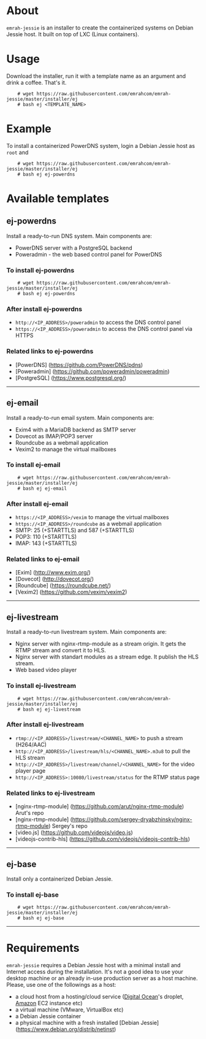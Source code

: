 About
=====
`emrah-jessie` is an installer to create the containerized systems on Debian Jessie host.
It built on top of LXC (Linux containers).

Usage
=====

Download the installer, run it with a template name as an argument and drink a coffee. That's it.
```
	# wget https://raw.githubusercontent.com/emrahcom/emrah-jessie/master/installer/ej
	# bash ej <TEMPLATE_NAME>
```

Example
=======

To install a containerized PowerDNS system, login a Debian Jessie host as `root` and
```
	# wget https://raw.githubusercontent.com/emrahcom/emrah-jessie/master/installer/ej
	# bash ej ej-powerdns
```

Available templates
===================

ej-powerdns
-----------

Install a ready-to-run DNS system. Main components are:
* PowerDNS server with a PostgreSQL backend
* Poweradmin - the web based control panel for PowerDNS

### To install ej-powerdns

```
	# wget https://raw.githubusercontent.com/emrahcom/emrah-jessie/master/installer/ej
	# bash ej ej-powerdns
```

### After install ej-powerdns

* `http://<IP_ADDRESS>/poweradmin` to access the DNS control panel
* `https://<IP_ADDRESS>/poweradmin` to access the DNS control panel via HTTPS

### Related links to ej-powerdns

* [PowerDNS] (https://github.com/PowerDNS/pdns)
* [Poweradmin] (https://github.com/poweradmin/poweradmin)
* [PostgreSQL] (https://www.postgresql.org/)

---

ej-email
--------

Install a ready-to-run email system. Main components are:
* Exim4 with a MariaDB backend as SMTP server
* Dovecot as IMAP/POP3 server
* Roundcube as a webmail application
* Vexim2 to manage the virtual mailboxes

### To install ej-email

```
	# wget https://raw.githubusercontent.com/emrahcom/emrah-jessie/master/installer/ej
	# bash ej ej-email
```

### After install ej-email

* `https://<IP_ADDRESS>/vexim` to manage the virtual mailboxes
* `https://<IP_ADDRESS>/roundcube` as a webmail application
* SMTP: 25 (+STARTTLS) and 587 (+STARTTLS)
* POP3: 110 (+STARTTLS)
* IMAP: 143 (+STARTTLS)

### Related links to ej-email

* [Exim] (http://www.exim.org/)
* [Dovecot] (http://dovecot.org/)
* [Roundcube] (https://roundcube.net/)
* [Vexim2] (https://github.com/vexim/vexim2)

---

ej-livestream
-------------

Install a ready-to-run livestream system. Main components are:
* Nginx server with nginx-rtmp-module as a stream origin. It gets the RTMP stream and convert it to HLS.
* Nginx server with standart modules as a stream edge. It publish the HLS stream.
* Web based video player

### To install ej-livestream

```
	# wget https://raw.githubusercontent.com/emrahcom/emrah-jessie/master/installer/ej
	# bash ej ej-livestream
```

### After install ej-livestream

* `rtmp://<IP_ADDRESS>/livestream/<CHANNEL_NAME>` to push a stream (H264/AAC)
* `http://<IP_ADDRESS>/livestream/hls/<CHANNEL_NAME>.m3u8` to pull the HLS stream
* `http://<IP_ADDRESS>/livestream/channel/<CHANNEL_NAME>` for the video player page
* `http://<IP_ADDRESS>:10080/livestream/status` for the RTMP status page

### Related links to ej-livestream

* [nginx-rtmp-module] (https://github.com/arut/nginx-rtmp-module) Arut's repo
* [nginx-rtmp-module] (https://github.com/sergey-dryabzhinsky/nginx-rtmp-module) Sergey's repo
* [video.js] (https://github.com/videojs/video.js)
* [videojs-contrib-hls] (https://github.com/videojs/videojs-contrib-hls)

---

ej-base
-------

Install only a containerized Debian Jessie.

### To install ej-base

```
	# wget https://raw.githubusercontent.com/emrahcom/emrah-jessie/master/installer/ej
	# bash ej ej-base
```

---

Requirements
============

`emrah-jessie` requires a Debian Jessie host with a minimal install and Internet access during the installation. It's not a good idea to use your desktop machine or an already in-use production server as a host machine. Please, use one of the followings as a host:
* a cloud host from a hosting/cloud service ([Digital Ocean](https://www.digitalocean.com/?refcode=92b0165840d8)'s droplet, [Amazon](https://console.aws.amazon.com) EC2 instance etc)
* a virtual machine (VMware, VirtualBox etc)
* a Debian Jessie container
* a physical machine with a fresh installed [Debian Jessie] (https://www.debian.org/distrib/netinst)
